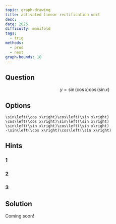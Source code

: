 ```yaml
---
topic: graph-drawing
title: activated linear rectification unit
desc: 
date: 2025
difficulty: manifold
tags:
  - trig
methods:
  - prod
  - nest
graph-bounds: 10
---
```



## Question
```math
y = \sin\left(\cos x\right)\cos\left(\sin x\right)
```


## Options
```desmos
\sin\left(\cos x\right)\cos\left(\sin x\right)
\cos\left(\cos x\right)\sin\left(\sin x\right)
\sin\left(\sin x\right)\cos\left(\sin x\right)
-\sin\left(\cos x\right)\cos\left(\sin x\right)
```


## Hints

### 1

### 2

### 3


## Solution

Coming soon!
